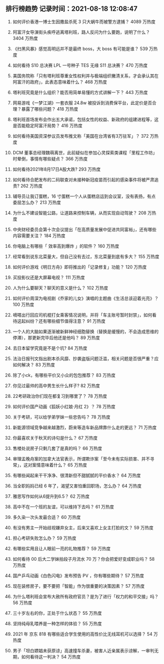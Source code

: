 
## 排行榜趋势 记录时间：2021-08-18 12:08:47
  
  1. 如何评价香港一博士生因撒盐杀死 3 只大蜗牛而被警方逮捕？ 4089 万热度
    
  2. 阿富汗女导演街头疾呼逃离塔利班，路人反问为什么要跑，说明了什么？ 3404 万热度
    
  3. 《扫黑风暴》感觉高明远并不是最终 boss，大 boss 有可能是谁？ 539 万热度
    
  4. 如何看待 S10 总决赛 LPL 一号种子 TES 无缘 S11 总决赛？ 470 万热度
    
  5. 美国务院称「只有塔利班尊重女性权利并与极端组织撇清关系，才会承认其在阿富汗的政府」，此表态意味着什么？ 468 万热度
    
  6. 塔利班究竟是什么组织？能否用简单易懂的方式讲解一下？ 443 万热度
    
  7. 网易游戏《一梦江湖》一套衣服 24.8w 被投诉到消费保平台，此定价是否合理？暴露了哪些问题？ 418 万热度
    
  8. 塔利班首场发布会作出五大承诺，包括女性的权益、新政府的组建进程等，这是否能稳定阿富汗局势？ 416 万热度
    
  9. 如何看待美国资深参议员发布推文称「美国在台湾省有3万驻军」？ 372 万热度
    
  10. DCM 董事总经理魏萌离世，此前疑似在参加心灵探索类课程「里程工作坊」时晕倒，事情有哪些疑点？ 366 万热度
    
  11. 如何看待2021年8月17日A股大跌? 293 万热度
    
  12. 如何看待合肥发布的二码联查对未接种新冠疫苗而引起的感染事件将被严肃追责? 262 万热度
    
  13. 辅导员让我订蛋糕，16 寸蛋糕一个人从蛋糕店运到会议室，没有表扬，有点委屈怎么办？ 213 万热度
    
  14. 为什么不建设智能公路，让道路来控制车辆，从而实现自动驾驶？ 208 万热度
    
  15. 中央财经委员会第十次会议提出「在高质量发展中促进共同富裕」，还有哪些内容需要关注？ 184 万热度
    
  16. 你电脑上有哪些「 效率高到爆炸 」的软件？ 160 万热度
    
  17. 经常看到说东北菜量大，但自己没有去过，东北菜量到底有多大？ 155 万热度
    
  18. 如何评价游戏《明日方舟》即将推出的「记录修复」功能？ 120 万热度
    
  19. 买投影仪还是大屏幕电视？ 111 万热度
    
  20. 人为什么要聊天？聊天的意义是什么？ 102 万热度
    
  21. 如何评价周深为电视剧《乔家的儿女》演唱的主题曲《生活总该迎着光亮》？ 100 万热度
    
  22. 嘀嗒出行回应司机棍打女乘客情况说明，并将「车主账号暂时封禁」，如何看待这起纠纷？还有哪些细节值得注意？ 91 万热度
    
  23. 一个人的大脑如果逐渐被新鲜神经细胞替换（替换是缓慢的，不会造成思维的停滞），那更新完毕后他还是他吗？ 89 万热度
    
  24. 去日本留学究竟是不是个坑? 84 万热度
    
  25. 法治日报刊文指出剧本杀风靡、抄袭盗版问题泛滥，相关问题是否很严重？应如何解决？ 83 万热度
    
  26. 除了小ck，有哪些平价又小众的包包推荐？ 83 万热度
    
  27. 你见过最帅的高中男生长什么样子? 82 万热度
    
  28. 22考研政治你们现在都复习到哪里了？ 78 万热度
    
  29. 如何评价国产动画《狐妖小红娘·月红 2》？ 78 万热度
    
  30. 关于考研，可以给学弟学妹一些忠告吗？ 78 万热度
    
  31. 新能源领域竞争越来越激烈，蔚来等造车新品牌靠什么走的更远？ 71 万热度
    
  32. 你最喜欢关于秋天的诗句是什么？ 67 万热度
    
  33. 售楼处说房子只剩几套了是真的吗？ 66 万热度
    
  34. 审理孟晚舟案的加拿大法官表示，所谓欺诈案「至今未有实际损害、并不寻常」，这对案情意味着什么？ 65 万热度
    
  35. 有哪些闻起来干干净净、很清新但不甜腻腻的平价香水？ 64 万热度
    
  36. 当全职妈妈已经 6 年了，渴望又害怕重回职场，怎么办？ 64 万热度
    
  37. 雅思写作如何从6提升到6.5？ 62 万热度
    
  38. 高中不在一个班的友谊，可以维持下去吗？ 61 万热度
    
  39. 多久染一次头发最合适？ 60 万热度
    
  40. 有没有男主一开始歧视嫌弃女主，后来又喜欢上女主打脸的文？ 59 万热度
    
  41. 担心考研失败怎么办？ 59 万热度
    
  42. 有哪些实用且让人眼前一亮的礼物推荐？ 59 万热度
    
  43. 如何看待 00 后大二学妹拍段子月流水 70 万？你会把爱好变成职业吗？ 58 万热度
    
  44. 国产乒乓动画《白色闪电》发布预告 PV ，你有哪些期待？ 57 万热度
    
  45. 现在装修房子，要不要把「智能」作为很重要的决策因素？ 57 万热度
    
  46. 为什么塔利班会宣布大赦所有政府官员？是为了进行「权力的和平交接」吗？ 56 万热度
    
  47. 三十岁左右的你，正处于什么状态？ 55 万热度
    
  48. 坚持纯母乳喂养是一种怎样的体验？ 55 万热度
    
  49. 2021 年 京东 818 有哪些适合学生使用的高性价比无线耳机可以选择？ 54 万热度
    
  50. 男子「坦白嫖娼未获原谅」高速撞车杀妻，被害人近亲属表示谅解，一审判无期，如何看待这一判决？ 54 万热度
    